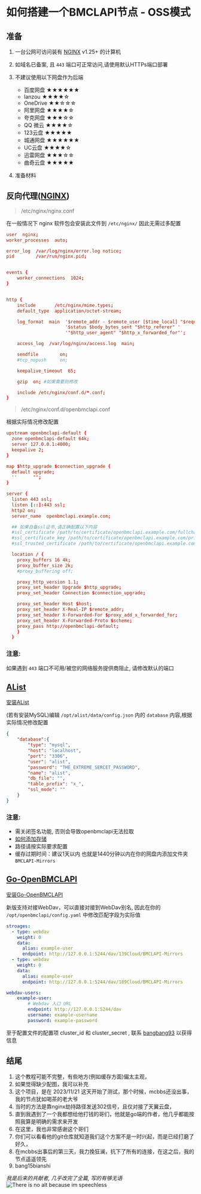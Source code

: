 # 如何搭建一个BMCLAPI节点 - OSS模式

## 准备
1. 一台公网可访问装有 [NGINX](https://nginx.com/) v1.25+ 的计算机
2. 如域名已备案, 且 `443` 端口可正常访问,请使用默认HTTPs端口部署
3. 不建议使用以下网盘作为后端
    - 百度网盘 ★★★★★★
    - lanzou ★★★★☆
    - OneDrive ★★☆☆☆
    - 阿里网盘 ★★★★☆
    - 夸克网盘 ★★★☆☆
    - QQ 微云 ★★★★☆
    - 123云盘 ★★★★★
    - 城通网盘 ★★★★★★
    - UC云盘 ★★★★☆
    - 迅雷网盘 ★★★☆☆
    - 曲奇云盘 ★★★★★

0. 准备材料


## 反向代理([NGINX](https://nginx.com/))
> /etc/nginx/nginx.conf

在一般情况下 nginx 软件包会安装此文件到 `/etc/nginx/` 因此无需过多配置
```nginx.conf
user  nginx;
worker_processes  auto;

error_log  /var/log/nginx/error.log notice;
pid        /var/run/nginx.pid;


events {
    worker_connections  1024;
}


http {
    include       /etc/nginx/mime.types;
    default_type  application/octet-stream;

    log_format  main  '$remote_addr - $remote_user [$time_local] "$request" '
                      '$status $body_bytes_sent "$http_referer" '
                      '"$http_user_agent" "$http_x_forwarded_for"';

    access_log  /var/log/nginx/access.log  main;

    sendfile        on;
    #tcp_nopush     on;

    keepalive_timeout  65;

    gzip  on; #如果需要则修改

    include /etc/nginx/conf.d/*.conf;
}
```
> /etc/nginx/conf.d/openbmclapi.conf

根据实际情况修改配置
```nginx.conf
upstream openbmclapi-default {
  zone openbmclapi-default 64k;
  server 127.0.0.1:4000;
  keepalive 2;
}

map $http_upgrade $connection_upgrade {
  default upgrade;
  ''      "";
}

server {
  listen 443 ssl;
  listen [::]:443 ssl;
  http2 on;
  server_name  openbmclapi.example.com;

  ## 如果自备ssl证书,请正确配置以下内容
  #ssl_certificate /path/to/certificate/openbmclapi.example.com/fullchain.pem;
  #ssl_certificate_key /path/to/certificate/openbmclapi.example.com/privkey.pem;
  #ssl_trusted_certificate /path/to/certificate/openbmclapi.example.com/fullchain.pem;

  location / {
    proxy_buffers 16 4k;
    proxy_buffer_size 2k;
    #proxy_buffering off;

    proxy_http_version 1.1;
    proxy_set_header Upgrade $http_upgrade;
    proxy_set_header Connection $connection_upgrade;

    proxy_set_header Host $host;
    proxy_set_header X-Real-IP $remote_addr;
    proxy_set_header X-Forwarded-For $proxy_add_x_forwarded_for;
    proxy_set_header X-Forwarded-Proto $scheme;
    proxy_pass http://openbmclapi-default;
    }
  }
```
### 注意: 
如果遇到 `443` 端口不可用/被您的网络服务提供商阻止, 请修改默认的端口

## [AList](https://alist.nn.ci/zh/)
[安装AList](https://alist.nn.ci/zh/guide/install/)

(若有安装MySQL)编辑 `/opt/alist/data/config.json` 内的 `database` 内容,根据实际情况修改配置
```json
{
    "database":{
        "type": "mysql",
        "host": "localhost",
        "port": "3306",
        "user": "alist",
        "password": "THE_EXTREME_SERCET_PASSWORD",
        "name": "alist",
        "db_file": "",
        "table_prefix": "x_",
        "ssl_mode": ""
    }
}
```
### 注意:
  - 需关闭签名功能, 否则会导致openbmclapi无法拉取
  - [如何添加存储](https://alist.nn.ci/zh/guide/drivers/common.html)
  - 路径请按实际要求配置
  - 缓存过期时间：建议1天以内 也就是1440分钟以内在你的网盘内添加文件夹 `BMCLAPI-Mirrors`

## [Go-OpenBMCLAPI](https://github.com/LiterMC/go-openbmclapi)
[安装Go-OpenBMCLAPI](https://github.com/LiterMC/go-openbmclapi)

新版支持对接WebDav，可以直接对接到WebDav别名, 因此在你的 `/opt/openbmclapi/config.yaml` 中修改匹配字段为实际值
```yaml
stroages:
  - type: webdav
    weight: 0
    data:
      alias: example-user
      endpoint: http://127.0.0.1:5244/dav/139Cloud/BMCLAPI-Mirrors
  - type: webdav
    weight: 0
    data:
      alias: example-user
      endpoint: http://127.0.0.1:5244/dav/189Cloud/BMCLAPI-Mirrors

webdav-users:
    example-user:
        # Webdav 入口 URL
        endpoint: http://127.0.0.1:5244/dav
        username: example-username
        password: example-password
```
至于配置文件的配置项 cluster_id 和 cluster_secret , 联系 [bangbang93](https://github.com/bangbang93/openbmclapi/discussions) 以获得信息

## 结尾
1. 这个教程可能不完整，有些地方(例如缓存方面)偏太主观，
1. 如果觉得缺少配图，我可以补充
1. 这个项目，是在 2023/11/21 这天开始了测试，那个时候，mcbbs还没出事，我的节点犹如喝茶的老大爷
1. 当时的方法是靠nginx劫持路径发送302信号，且仅对接了天翼云盘，
1. 直到我遇到了一个我都想给他打钱的哥们，他就是go端的作者，他几乎都能按照我算是明确的需求来开发
1. 在这里，我也非常感谢这个哥们
1. 你们可以看看他的git仓库就知道我们这个方案不是一时兴起，而是已经打磨了好久，
1. 在mcbbs出事后的第三天，我力挽狂澜，抗下了所有的连接，在这之后，我的节点遥遥领先
9. bang15bianshi

*我是后来的共献者, 几乎改完了全篇, 写的有够无语*
![There is no alt because im speechless](%E5%9B%BE%E7%89%87.png)
